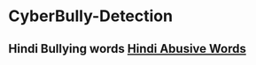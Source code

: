 # CyberBully-Detection

## Hindi Bullying words [Hindi Abusive Words](https://docs.google.com/spreadsheets/d/1Gsz2leM3FYdY9k36xxMKs-PONVbd6RBhb6SDcBKcaqk/edit?usp=sharing)